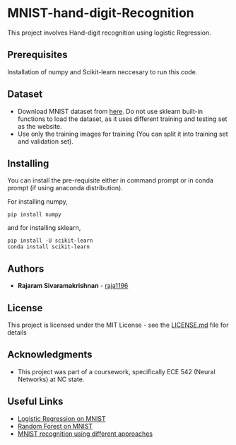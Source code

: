 # MNIST-hand-digit-Recognition


This project involves Hand-digit recognition using logistic Regression. 


## Prerequisites

Installation of numpy and Scikit-learn neccesary to run this code.

## Dataset
- Download MNIST dataset from [here](http://yann.lecun.com/exdb/mnist/). Do not use sklearn built-in functions to load the dataset, as it uses different training and testing set as the website. 
- Use only the training images for training (You can split it into training set and validation set).

## Installing

You can install the pre-requisite either in command prompt or in conda prompt (if using anaconda distribution).

For installing numpy,

```
pip install numpy

```

and for installing sklearn,


```
pip install -U scikit-learn
conda install scikit-learn
```

## Authors

* **Rajaram Sivaramakrishnan** - [raja1196](https://github.com/raja1196)


## License

This project is licensed under the MIT License - see the [LICENSE.md](LICENSE.md) file for details

## Acknowledgments

* This project was part of a coursework, specifically ECE 542 (Neural Networks) at NC state.

## Useful Links
- [Logistic Regression on MNIST](https://towardsdatascience.com/logistic-regression-using-python-sklearn-numpy-mnist-handwriting-recognition-matplotlib-a6b31e2b166a)
- [Random Forest on MNIST](https://www.kaggle.com/issatingzon/mnist-with-random-forests)
- [MNIST recognition using different approaches](http://brianfarris.me/static/digit_recognizer.html)


